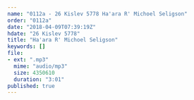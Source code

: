 ```yaml
---
name: "0112a - 26 Kislev 5778 Ha'ara R' Michoel Seligson"
order: "0112a"
date: "2018-04-09T07:39:19Z"
hdate: "26 Kislev 5778"
title: "Ha'ara R' Michoel Seligson"
keywords: []
file:
- ext: ".mp3"
  mime: "audio/mp3"
  size: 4350610
  duration: "3:01"
published: true
---
```


